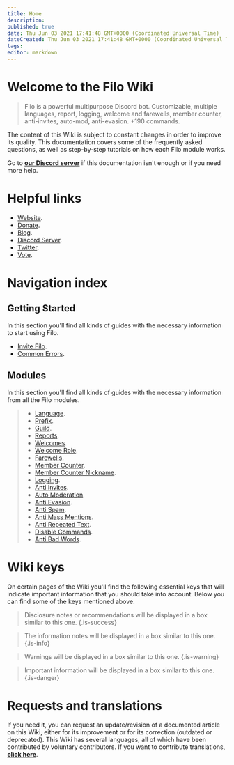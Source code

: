 ```yaml
---
title: Home
description:
published: true
date: Thu Jun 03 2021 17:41:48 GMT+0000 (Coordinated Universal Time)
dateCreated: Thu Jun 03 2021 17:41:48 GMT+0000 (Coordinated Universal Time)
tags:
editor: markdown
---
```


# Welcome to the Filo Wiki

> Filo is a powerful multipurpose Discord bot. Customizable, multiple languages, report, logging, welcome and farewells, member counter, anti-invites, auto-mod, anti-evasion. +190 commands.

The content of this Wiki is subject to constant changes in order to improve its quality. This documentation covers some of the frequently asked questions, as well as step-by-step tutorials on how each Filo module works.

Go to **[our Discord server](https://filobot.xyz/discord)** if this documentation isn't enough or if you need more help.

# Helpful links
- [Website](https://filobot.xyz).
- [Donate](https://filobot.xyz/donate).
- [Blog](https://blog.filobot.xyz).
- [Discord Server](https://filobot.xyz/discord).
- [Twitter](https://twitter.com/FiloDiscord).
- [Vote](https://filobot.xyz/vote).

# Navigation index

## Getting Started

In this section you'll find all kinds of guides with the necessary information to start using Filo.
- [Invite Filo](https://wiki.filobot.xyz/es/getting-started/invite).
- [Common Errors](https://wiki.filobot.xyz/es/getting-started/errors).

## Modules

In this section you'll find all kinds of guides with the necessary information from all the Filo modules.
> - [Language](https://wiki.filobot.xyz/es/modules/language).
> - [Prefix](https://wiki.filobot.xyz/es/modules/prefix).
> - [Guild](https://wiki.filobot.xyz/es/modules/guild).
> - [Reports](https://wiki.filobot.xyz/es/modules/reports).
> - [Welcomes](https://wiki.filobot.xyz/es/modules/welcomes).
> - [Welcome Role](https://wiki.filobot.xyz/es/modules/welcomes/role).
> - [Farewells](https://wiki.filobot.xyz/es/modules/farewells).
> - [Member Counter](https://wiki.filobot.xyz/es/modules/member-counter).
> - [Member Counter Nickname](https://wiki.filobot.xyz/es/modules/member-counter).
> - [Logging](https://wiki.filobot.xyz/es/modules/logging).
> - [Anti Invites](https://wiki.filobot.xyz/es/modules/anti-invites).
> - [Auto Moderation](https://wiki.filobot.xyz/es/modules/auto-moderation).
> - [Anti Evasion](https://wiki.filobot.xyz/es/modules/anti-evasion).
> - [Anti Spam](https://wiki.filobot.xyz/es/modules/anti-spam).
> - [Anti Mass Mentions](https://wiki.filobot.xyz/es/modules/anti-mass-mentions).
> - [Anti Repeated Text](https://wiki.filobot.xyz/es/modules/anti-repeated-text).
> - [Disable Commands](https://wiki.filobot.xyz/es/modules/commands/disable).
> - [Anti Bad Words](https://wiki.filobot.xyz/es/modules/anti-bad-words).

# Wiki keys

On certain pages of the Wiki you'll find the following essential keys that will indicate important information that you should take into account. Below you can find some of the keys mentioned above.

> Disclosure notes or recommendations will be displayed in a box similar to this one.
{.is-success}

> The information notes will be displayed in a box similar to this one.
{.is-info}

> Warnings will be displayed in a box similar to this one.
{.is-warning}

> Important information will be displayed in a box similar to this one.
{.is-danger}

# Requests and translations
If you need it, you can request an update/revision of a documented article on this Wiki, either for its improvement or for its correction (outdated or deprecated).
This Wiki has several languages, all of which have been contributed by voluntary contributors. If you want to contribute translations, **[click here](https://github.com/filobot/translate)**.
